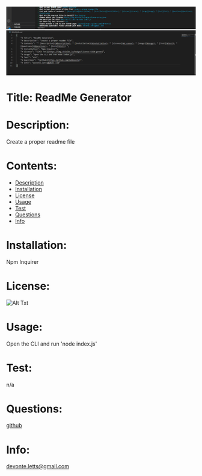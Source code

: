 ![screenshot](images/README-Shot-1.png)
![screenshot](images/README-Shot-2.png)

# Title: ReadMe Generator

# Description: 
Create a proper readme file

# Contents: 
* [Description](#Description)
* [Installation](#Installation)
* [License](#License)
* [Usage](#Usage)
* [Test](#Test)
* [Questions](#Questions)
* [Info](#Info)

# Installation: 
Npm Inquirer

# License:
![Alt Txt](https://img.shields.io/badge/License-COIN-green)

# Usage: 
Open the CLI and run 'node index.js'

# Test: 
n/a

# Questions: 
[github](https:/github.com/Duhhvonte)

# Info: 
devonte.letts@gmail.com
